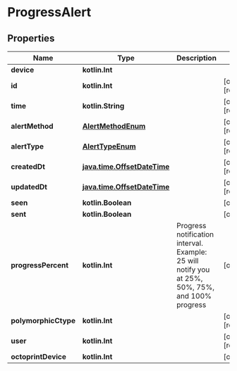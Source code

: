 
# ProgressAlert

## Properties
Name | Type | Description | Notes
------------ | ------------- | ------------- | -------------
**device** | **kotlin.Int** |  | 
**id** | **kotlin.Int** |  |  [optional] [readonly]
**time** | **kotlin.String** |  |  [optional] [readonly]
**alertMethod** | [**AlertMethodEnum**](AlertMethodEnum.md) |  |  [optional] [readonly]
**alertType** | [**AlertTypeEnum**](AlertTypeEnum.md) |  |  [optional] [readonly]
**createdDt** | [**java.time.OffsetDateTime**](java.time.OffsetDateTime.md) |  |  [optional] [readonly]
**updatedDt** | [**java.time.OffsetDateTime**](java.time.OffsetDateTime.md) |  |  [optional] [readonly]
**seen** | **kotlin.Boolean** |  |  [optional]
**sent** | **kotlin.Boolean** |  |  [optional]
**progressPercent** | **kotlin.Int** | Progress notification interval. Example: 25 will notify you at 25%, 50%, 75%, and 100% progress |  [optional]
**polymorphicCtype** | **kotlin.Int** |  |  [optional] [readonly]
**user** | **kotlin.Int** |  |  [optional] [readonly]
**octoprintDevice** | **kotlin.Int** |  |  [optional]



